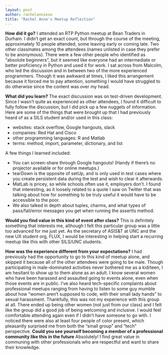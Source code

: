 ```yaml
---
layout: post
author: rachelanniexo
title: "Rachel Anne's Meetup Reflection"
---
```

**How did it go?**
I attended an RTP Python meetup at Bean Traders in Durham. I didn’t get an exact count, but through the course of the meeting, approximately 10 people attended, some leaving early or coming late. Two other classmates among the attendees (names unlisted in case they prefer to be anonymous). There were a few other people who identified as “absolute beginners”, but it seemed like everyone had an intermediate or better proficiency in Python and used it for work. I sat across from Malcolm, who led the discussion and in between two of the more experienced programmers. Though it was awkward at times, I liked this arrangement because it forced me to pay attention, something I would have struggled to do otherwise since the content was over my head.

**What did you learn?**
The exact discussion was on test-driven development. Since I wasn’t quite as experienced as other attendees, I found it difficult to fully follow the discussion, but I did pick up a few nuggets of information. Here are some of the things that were brought up that I had previously heard of as a SILS student and/or used in this class:
*	websites: stack overflow, Google hangouts, slack
*	companies: Red Hat and Cisco
*	other programming languages: R and Matlab
*	terms: method, import, parameter, dictionary, and list

A few things I learned included:
*	You can screen-share through Google hangouts! (Handy if there’s no projector available or for online meetups.)
*	tearDown is the opposite of setUp, and is only used in test cases where you create persistent data during the test and wish to clear it afterwards.
*	MatLab is pricey, so while schools often use it, employers don’t. I found that interesting, as it loosely related to a quote I saw on Twitter that was talking about how for something to be truly useful it would have to be accessible to the poor.
*	We also talked in depth about tuples, charms, and what types of pass/fail/error messages you get when running the assertIs method.

**Would you find value in this kind of event after class?**
This is definitely something that interests me, although I felt this particular group was a little too advanced for me just yet. As the secretary of ASIS&T at UNC and the new UX student org, FLUX, I would be interesting in helping start a recurring meetup like this with other SILS/UNC students.

**How was the experience different from your expectations?**
I had previously had the opportunity to go to this kind of meetup alone, and skipped it because all of the other attendees were going to be male. Though participating in male-dominated activities never bothered me as a kid/teen, I am hesitant to show up to them alone as an adult. I know several women who have been harassed and assaulted going to events alone, even when those events are in public. I’ve also heard tech-specific complaints about professional meetups ranging from having to listen to some guy mumble about how “women aren’t supposed to code, with their small lady hands” to sexual harassment. 
Thankfully, this was not my experience with this group at all. There ended up being other women (not just from our class) and I felt like the group did a good job of being welcoming and inclusive. I would feel comfortable attending again even if I didn’t have someone to go with. I noticed there were also at least four people of color present, which pleasantly surprised me from both the “small group” and “tech” perspective.
**Could you see yourself becoming a member of a professional community like this in the future**
Absolutely! I find great value in communing with other professionals who are respectful and want to share their knowledge. 

